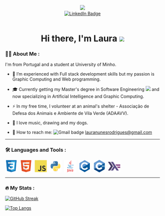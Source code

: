 <div id="header" align="center">
  <img src="https://media.giphy.com/media/kJV3yFjaVYtlP0CMOR/giphy.gif" width="100"/>
  
  <div id="badges">
    <a href="https://www.linkedin.com/in/laura-rodrigues-2040b2208/">
      <img src="https://img.shields.io/badge/LinkedIn-blue?style=for-the-badge&logo=linkedin&logoColor=white" alt="LinkedIn Badge"/>
    </a>
  </div>
  <img src="https://komarev.com/ghpvc/?username=Laura-Rodrigues&style=flat&color=blueviolet" alt=""/>
  
  <h1>
    Hi there, I'm Laura
    <img src="https://media.giphy.com/media/hvRJCLFzcasrR4ia7z/giphy.gif" width="30px"/>
  </h1>
</div>

### :woman_technologist: About Me :

I'm from Portugal and a student at University of Minho.

- :telescope: I’m experienced with Full stack development skills but my passion is Graphic Computing and Web programming.

- :mortar_board: Currently getting my Master's degree in Software Engineering <img src="https://media.giphy.com/media/WUlplcMpOCEmTGBtBW/giphy.gif" width="30"> and now specializing in Artificial Intelligence and Graphic Computing.

- :zap: In my free time, I volunteer at an animal's shelter - Associação de Defesa dos Animais e Ambiente de Vila Verde (ADAAVV).

- :rainbow: I love music, drawing and my dogs. 

- :envelope_with_arrow: How to reach me: ![Gmail badge](https://img.shields.io/badge/-Gmail-red?style=flat&logo=Gmail&logoColor=white) lauranunesrodrigues@gmail.com

---

### :hammer_and_wrench: Languages and Tools :

<div>
  <img src="https://github.com/devicons/devicon/blob/master/icons/css3/css3-original.svg"  title="CSS" alt="CSS" width="40" height="40"/>&nbsp;
  <img src="https://github.com/devicons/devicon/blob/master/icons/html5/html5-original.svg" title="HTML" alt="HTML" width="40" height="40"/>&nbsp;
  <img src="https://github.com/devicons/devicon/blob/master/icons/javascript/javascript-original.svg" title="JavaScript" alt="JavaScript" width="40" height="40"/>&nbsp;
  <img src="https://github.com/devicons/devicon/blob/master/icons/python/python-original.svg" title="Python" alt="Python" width="40" height="40"/>&nbsp;
  <img src="https://github.com/devicons/devicon/blob/master/icons/java/java-original-wordmark.svg" title="Java" alt="Java" width="40" height="40"/>&nbsp;
  <img src="https://github.com/devicons/devicon/blob/master/icons/c/c-original.svg" title="C" alt="C" width="40" height="40"/>&nbsp;
  <img src="https://github.com/devicons/devicon/blob/master/icons/cplusplus/cplusplus-original.svg" title="C++" alt="C++" width="40" height="40"/>&nbsp;
  <img src="https://github.com/devicons/devicon/blob/master/icons/haskell/haskell-original.svg" title="Haskell" alt="Haskell" width="40" height="40"/>&nbsp;
</div>

---

### :fire: My Stats :

[![GitHub Streak](https://streak-stats.demolab.com?user=Laura-Rodrigues&theme=tokyonight&border_radius=20&background=45%2C7A15B9%2C0F0063)](https://git.io/streak-stats)

[![Top Langs](https://github-readme-stats.vercel.app/api/top-langs/?username=Laura-Rodrigues&layout=compact&theme=tokyonight&border_radius=20&bg_color=30%2C7A15B9%2C0F0063)](https://github.com/anuraghazra/github-readme-stats)

<!--
### Hi there 👋

**Laura-Rodrigues/Laura-Rodrigues** is a ✨ _special_ ✨ repository because its `README.md` (this file) appears on your GitHub profile.

Here are some ideas to get you started:

- 🔭 I’m currently working on ...
- 🌱 I’m currently learning ...
- 👯 I’m looking to collaborate on ...
- 🤔 I’m looking for help with ...
- 💬 Ask me about ...
- 📫 How to reach me: ...
- 😄 Pronouns: ...
- ⚡ Fun fact: ...
-->
